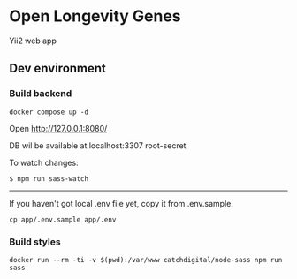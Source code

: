 # Open Longevity Genes

Yii2 web app

## Dev environment

### Build backend
```
docker compose up -d
```
Open http://127.0.0.1:8080/

DB wil be available at localhost:3307 root-secret

To watch changes:
```$xslt
$ npm run sass-watch
```
---

If you haven't got local .env file yet, copy it from .env.sample.

```
cp app/.env.sample app/.env
```

### Build styles
```
docker run --rm -ti -v $(pwd):/var/www catchdigital/node-sass npm run sass
```

